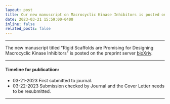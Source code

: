 ```yaml
---
layout: post
title: Our new manuscript on Macrocyclic Kinase Inhibitors is posted on BioXriv
date: 2023-03-21 15:59:00-0400
inline: false
related_posts: false
---
```

__________________________________________________________________________________
The new manuscript titled "Rigid Scaffolds are Promising for Designing Macrocyclic Kinase Inhibitors" is posted on the preprint server [bioXriv](https://www.biorxiv.org/content/10.1101/2023.03.17.533119v1).

***

#### Timeline for publicatiion:

<ul>
    <li>03-21-2023 First submitted to journal.</li>
    <li>03-22-2023 Submission checked by Journal and the Cover Letter needs to be resubmitted.</li>
</ul>


***
